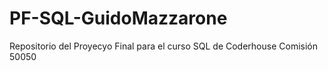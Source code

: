 # PF-SQL-GuidoMazzarone
Repositorio del Proyecyo Final para el curso SQL de Coderhouse Comisión 50050
